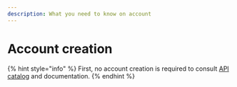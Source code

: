 ```yaml
---
description: What you need to know on account
---
```


# Account creation

{% hint style="info" %}
First, no account creation is required to consult [API catalog](../get-started/access-apis-catalog.md) and documentation.&#x20;
{% endhint %}
